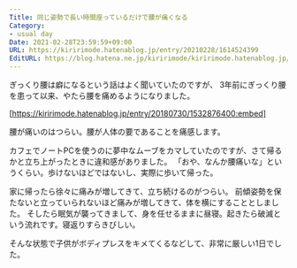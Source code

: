 ```yaml
---
Title: 同じ姿勢で長い時間座っているだけで腰が痛くなる
Category:
- usual day
Date: 2021-02-28T23:59:59+09:00
URL: https://kiririmode.hatenablog.jp/entry/20210228/1614524399
EditURL: https://blog.hatena.ne.jp/kiririmode/kiririmode.hatenablog.jp/atom/entry/26006613699769041
---
```


ぎっくり腰は癖になるという話はよく聞いていたのですが、
3年前にぎっくり腰を患って以来、やたら腰を痛めるようになりました。

[https://kiririmode.hatenablog.jp/entry/20180730/1532876400:embed]

腰が痛いのはつらい。腰が人体の要であることを痛感します。

カフェでノートPCを使うのに夢中なムーブをカマしていたのですが、さて帰るかと立ち上がったときに違和感がありました。
「おや、なんか腰痛いな」というくらい。歩けないほどではないし、実際に歩いて帰った。

家に帰ったら徐々に痛みが増してきて、立ち続けるのがつらい。
前傾姿勢を保たないと立っていられないほど痛みが増してきて、体を横にすることとしました。
そしたら眠気が襲ってきまして、身を任せるままに昼寝。起きたら破滅という流れです。寝返りすらきびしい。

そんな状態で子供がボディプレスをキメてくるなどして、非常に厳しい1日でした。
